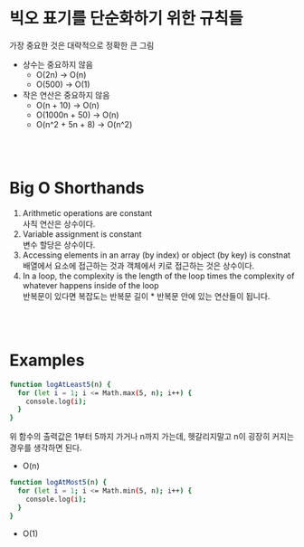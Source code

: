 # 빅오 표기를 단순화하기 위한 규칙들

가장 중요한 것은 대략적으로 정확한 큰 그림

- 상수는 중요하지 않음
  - O(2n) -> O(n)
  - O(500) -> O(1)
- 작은 연산은 중요하지 않음
  - O(n + 10) -> O(n)
  - O(1000n + 50) -> O(n)
  - O(n^2 + 5n + 8) -> O(n^2)

<br/><br/>

# Big O Shorthands

1. Arithmetic operations are constant
   <br/>
   사칙 연산은 상수이다.
2. Variable assignment is constant
   <br/>
   변수 할당은 상수이다.
3. Accessing elements in an array (by index) or object (by key) is constnat
   <br/>
   배열에서 요소에 접근하는 것과 객체에서 키로 접근하는 것은 상수이다.
4. In a loop, the complexity is the length of the loop times the complexity of whatever happens inside of the loop
   <br/>
   반복문이 있다면 복잡도는 반복문 길이 \* 반복문 안에 있는 연산들이 됩니다.

<br/><br/>

# Examples

```bash
function logAtLeast5(n) {
  for (let i = 1; i <= Math.max(5, n); i++) {
    console.log(i);
  }
}
```

위 함수의 출력값은 1부터 5까지 가거나 n까지 가는데, 헷갈리지말고 n이 굉장히 커지는 경우를 생각하면 된다.

- O(n)

```bash
function logAtMost5(n) {
  for (let i = 1; i <= Math.min(5, n); i++) {
    console.log(i);
  }
}
```

- O(1)

